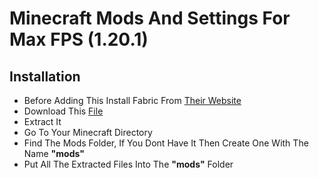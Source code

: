 # Minecraft Mods And Settings For Max FPS (1.20.1)

## **Installation**
- Before Adding This Install Fabric From [Their Website](https://fabricmc.net)
- Download This [File](https://github.com/v3dqnt/MC-Settings/blob/main/mods.zip)
- Extract It
- Go To Your Minecraft Directory
- Find The Mods Folder, If You Dont Have It Then Create One With The Name **"mods"**
- Put All The Extracted Files Into The **"mods"** Folder
